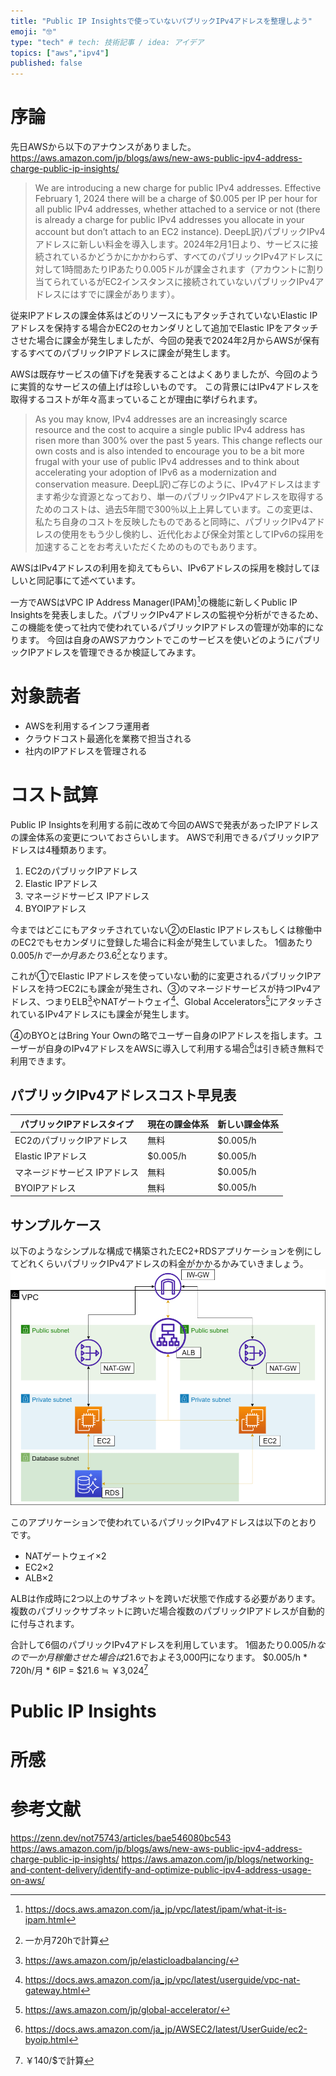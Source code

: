 ```yaml
---
title: "Public IP Insightsで使っていないパブリックIPv4アドレスを整理しよう"
emoji: "🤓"
type: "tech" # tech: 技術記事 / idea: アイデア
topics: ["aws","ipv4"]
published: false
---
```


# 序論
先日AWSから以下のアナウンスがありました。
https://aws.amazon.com/jp/blogs/aws/new-aws-public-ipv4-address-charge-public-ip-insights/

> We are introducing a new charge for public IPv4 addresses. Effective February 1, 2024 there will be a charge of $0.005 per IP per hour for all public IPv4 addresses, whether attached to a service or not (there is already a charge for public IPv4 addresses you allocate in your account but don’t attach to an EC2 instance).
DeepL訳)パブリックIPv4アドレスに新しい料金を導入します。2024年2月1日より、サービスに接続されているかどうかにかかわらず、すべてのパブリックIPv4アドレスに対して1時間あたりIPあたり0.005ドルが課金されます（アカウントに割り当てられているがEC2インスタンスに接続されていないパブリックIPv4アドレスにはすでに課金があります）。

従来IPアドレスの課金体系はどのリソースにもアタッチされていないElastic IPアドレスを保持する場合かEC2のセカンダリとして追加でElastic IPをアタッチさせた場合に課金が発生しましたが、今回の発表で2024年2月からAWSが保有するすべてのパブリックIPアドレスに課金が発生します。

AWSは既存サービスの値下げを発表することはよくありましたが、今回のように実質的なサービスの値上げは珍しいものです。
この背景にはIPv4アドレスを取得するコストが年々高まっていることが理由に挙げられます。

>As you may know, IPv4 addresses are an increasingly scarce resource and the cost to acquire a single public IPv4 address has risen more than 300% over the past 5 years. This change reflects our own costs and is also intended to encourage you to be a bit more frugal with your use of public IPv4 addresses and to think about accelerating your adoption of IPv6 as a modernization and conservation measure.
DeepL訳)ご存じのように、IPv4アドレスはますます希少な資源となっており、単一のパブリックIPv4アドレスを取得するためのコストは、過去5年間で300％以上上昇しています。この変更は、私たち自身のコストを反映したものであると同時に、パブリックIPv4アドレスの使用をもう少し倹約し、近代化および保全対策としてIPv6の採用を加速することをお考えいただくためのものでもあります。

AWSはIPv4アドレスの利用を抑えてもらい、IPv6アドレスの採用を検討してほしいと同記事にて述べています。

一方でAWSはVPC IP Address Manager(IPAM)[^1]の機能に新しくPublic IP Insightsを発表しました。パブリックIPv4アドレスの監視や分析ができるため、この機能を使って社内で使われているパブリックIPアドレスの管理が効率的になります。
今回は自身のAWSアカウントでこのサービスを使いどのようにパブリックIPアドレスを管理できるか検証してみます。

[^1]: https://docs.aws.amazon.com/ja_jp/vpc/latest/ipam/what-it-is-ipam.html

# 対象読者
- AWSを利用するインフラ運用者
- クラウドコスト最適化を業務で担当される
- 社内のIPアドレスを管理される

# コスト試算
Public IP Insightsを利用する前に改めて今回のAWSで発表があったIPアドレスの課金体系の変更についておさらいします。
AWSで利用できるパブリックIPアドレスは4種類あります。

1. EC2のパブリックIPアドレス
2. Elastic IPアドレス
3. マネージドサービス IPアドレス
4. BYOIPアドレス

今まではどこにもアタッチされていない②のElastic IPアドレスもしくは稼働中のEC2でもセカンダリに登録した場合に料金が発生していました。
1個あたり$0.005/hで一か月あたり$3.6[^2]となります。

これが①でElastic IPアドレスを使っていない動的に変更されるパブリックIPアドレスを持つEC2にも課金が発生され、③のマネージドサービスが持つIPv4アドレス、つまりELB[^3]やNATゲートウェイ[^4]、Global Accelerators[^5]にアタッチされているIPv4アドレスにも課金が発生します。

④のBYOとはBring Your Ownの略でユーザー自身のIPアドレスを指します。ユーザーが自身のIPv4アドレスをAWSに導入して利用する場合[^6]は引き続き無料で利用できます。

## パブリックIPv4アドレスコスト早見表

| パブリックIPアドレスタイプ | 現在の課金体系 | 新しい課金体系 |
| ---- | ---- | ---- |
| EC2のパブリックIPアドレス | 無料 | $0.005/h |
| Elastic IPアドレス | $0.005/h | $0.005/h |
| マネージドサービス IPアドレス | 無料 | $0.005/h |
| BYOIPアドレス | 無料 | $0.005/h |

[^2]: 一か月720hで計算
[^3]: https://aws.amazon.com/jp/elasticloadbalancing/
[^4]: https://docs.aws.amazon.com/ja_jp/vpc/latest/userguide/vpc-nat-gateway.html
[^5]: https://aws.amazon.com/jp/global-accelerator/
[^6]: https://docs.aws.amazon.com/ja_jp/AWSEC2/latest/UserGuide/ec2-byoip.html

## サンプルケース
以下のようなシンプルな構成で構築されたEC2+RDSアプリケーションを例にしてどれくらいパブリックIPv4アドレスの料金がかかるかみていきましょう。
![](/images/publicip-insights/image1.png)

このアプリケーションで使われているパブリックIPv4アドレスは以下のとおりです。

- NATゲートウェイ×2
- EC2×2
- ALB×2

ALBは作成時に2つ以上のサブネットを跨いだ状態で作成する必要があります。
複数のパブリックサブネットに跨いだ場合複数のパブリックIPアドレスが自動的に付与されます。

合計して6個のパブリックIPv4アドレスを利用しています。
1個あたり$0.005/hなので一か月稼働させた場合は$21.6でおよそ3,000円になります。
$0.005/h * 720h/月 * 6IP = $21.6 ≒ ￥3,024[^7]

[^7]: ￥140/$で計算

# Public IP Insights


# 所感

# 参考文献
https://zenn.dev/not75743/articles/bae546080bc543
https://aws.amazon.com/jp/blogs/aws/new-aws-public-ipv4-address-charge-public-ip-insights/
https://aws.amazon.com/jp/blogs/networking-and-content-delivery/identify-and-optimize-public-ipv4-address-usage-on-aws/
